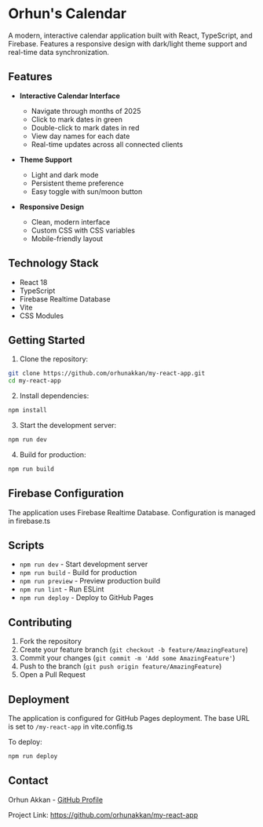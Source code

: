# Orhun's Calendar

A modern, interactive calendar application built with React, TypeScript, and Firebase. Features a responsive design with dark/light theme support and real-time data synchronization.

## Features

- **Interactive Calendar Interface**
  - Navigate through months of 2025
  - Click to mark dates in green
  - Double-click to mark dates in red
  - View day names for each date
  - Real-time updates across all connected clients

- **Theme Support**
  - Light and dark mode
  - Persistent theme preference
  - Easy toggle with sun/moon button

- **Responsive Design**
  - Clean, modern interface
  - Custom CSS with CSS variables
  - Mobile-friendly layout

## Technology Stack

- React 18
- TypeScript
- Firebase Realtime Database
- Vite
- CSS Modules

## Getting Started

1. Clone the repository:
```sh
git clone https://github.com/orhunakkan/my-react-app.git
cd my-react-app
```

2. Install dependencies:
```sh
npm install
```

3. Start the development server:
```sh
npm run dev
```

4. Build for production:
```sh
npm run build
```

## Firebase Configuration

The application uses Firebase Realtime Database. Configuration is managed in firebase.ts

## Scripts

- `npm run dev` - Start development server
- `npm run build` - Build for production
- `npm run preview` - Preview production build
- `npm run lint` - Run ESLint
- `npm run deploy` - Deploy to GitHub Pages

## Contributing

1. Fork the repository
2. Create your feature branch (`git checkout -b feature/AmazingFeature`)
3. Commit your changes (`git commit -m 'Add some AmazingFeature'`)
4. Push to the branch (`git push origin feature/AmazingFeature`)
5. Open a Pull Request

## Deployment

The application is configured for GitHub Pages deployment. The base URL is set to `/my-react-app` in vite.config.ts

To deploy:
```sh
npm run deploy
```

## Contact

Orhun Akkan - [GitHub Profile](https://github.com/orhunakkan)

Project Link: https://github.com/orhunakkan/my-react-app
